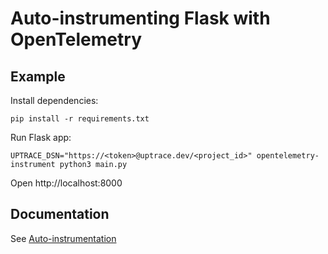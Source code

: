 # Auto-instrumenting Flask with OpenTelemetry

## Example

Install dependencies:

```shell
pip install -r requirements.txt
```

Run Flask app:

```shell
UPTRACE_DSN="https://<token>@uptrace.dev/<project_id>" opentelemetry-instrument python3 main.py
```

Open http://localhost:8000

## Documentation

See [Auto-instrumentation](http://localhost:8081/guide/python.html#auto-instrumentation)
